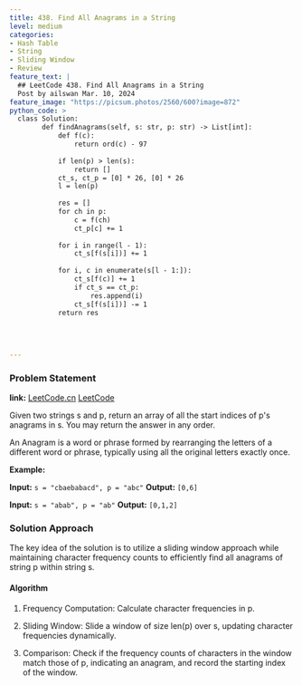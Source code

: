 ```yaml
---
title: 438. Find All Anagrams in a String
level: medium
categories:
- Hash Table
- String
- Sliding Window
- Review
feature_text: |
  ## LeetCode 438. Find All Anagrams in a String
  Post by ailswan Mar. 10, 2024
feature_image: "https://picsum.photos/2560/600?image=872"
python_code: >
  class Solution:
        def findAnagrams(self, s: str, p: str) -> List[int]:
            def f(c):
                return ord(c) - 97
            
            if len(p) > len(s):
                return []
            ct_s, ct_p = [0] * 26, [0] * 26
            l = len(p)
    
            res = []
            for ch in p:
                c = f(ch)
                ct_p[c] += 1
            
            for i in range(l - 1):
                ct_s[f(s[i])] += 1
            
            for i, c in enumerate(s[l - 1:]):
                ct_s[f(c)] += 1
                if ct_s == ct_p:
                    res.append(i)
                ct_s[f(s[i])] -= 1
            return res
        
        
         
       
---
```


### Problem Statement
**link:**
[LeetCode.cn](https://leetcode.cn/problems/find-all-anagrams-in-a-string/)
[LeetCode](https://leetcode.com/find-all-anagrams-in-a-string/)

Given two strings s and p, return an array of all the start indices of p's anagrams in s. You may return the answer in any order.

An Anagram is a word or phrase formed by rearranging the letters of a different word or phrase, typically using all the original letters exactly once.

**Example:**

**Input:** `s = "cbaebabacd", p = "abc"`
**Output:** `[0,6]`
 
**Input:** `s = "abab", p = "ab"`
**Output:** `[0,1,2]`
 
### Solution Approach
The key idea of the solution is to utilize a sliding window approach while maintaining character frequency counts to efficiently find all anagrams of string p within string s.

#### Algorithm
1. Frequency Computation: Calculate character frequencies in p.

2. Sliding Window: Slide a window of size len(p) over s, updating character frequencies dynamically.

3. Comparison: Check if the frequency counts of characters in the window match those of p, indicating an anagram, and record the starting index of the window.